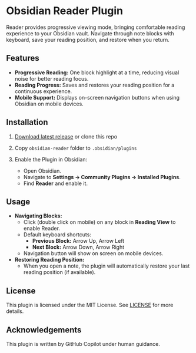 # Obsidian Reader Plugin

Reader provides progressive viewing mode, bringing comfortable reading experience to your Obsidian vault. Navigate through note blocks with keyboard, save your reading position, and restore when you return.

## Features

-   **Progressive Reading:** One block highlight at a time, reducing visual noise for better reading focus.
-   **Reading Progress:** Saves and restores your reading position for a continuous experience.
-   **Mobile Support:** Displays on-screen navigation buttons when using Obsidian on mobile devices.

## Installation

1. [Download latest release](https://github.com/aaaaalexis/obsidian-reader/releases) or clone this repo

2. Copy `obsidian-reader` folder to `.obsidian/plugins`

3. Enable the Plugin in Obsidian:
    - Open Obsidian.
    - Navigate to **Settings → Community Plugins → Installed Plugins**.
    - Find **Reader** and enable it.

## Usage

-   **Navigating Blocks:**
    -   Click (double click on mobile) on any block in **Reading View** to enable Reader.
    -   Default keyboard shortcuts:
        -   **Previous Block:** Arrow Up, Arrow Left
        -   **Next Block:** Arrow Down, Arrow Right
    -   Navigation button will show on screen on mobile devices.
-   **Restoring Reading Position:**
    -   When you open a note, the plugin will automatically restore your last reading position (if available).

## License

This plugin is licensed under the MIT License. See [LICENSE](LICENSE) for more details.

## Acknowledgements

This plugin is written by GitHub Copilot under human guidance.